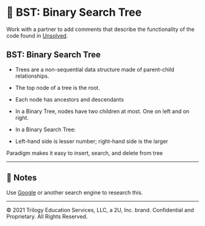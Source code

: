 # 📐 BST: Binary Search Tree

Work with a partner to add comments that describe the functionality of the code found in [Unsolved](./code-review).

## BST: Binary Search Tree


* Trees are a non-sequential data structure made of parent-child relationships.

* The top node of a tree is the root.

* Each node has ancestors and descendants

* In a Binary Tree, nodes have two children at most. One on left and on right.

* In a Binary Search Tree:

* Left-hand side is lesser number; right-hand side is the larger


Paradigm makes it easy to insert, search, and delete from tree

---

## 📝 Notes


Use [Google](https://www.google.com) or another search engine to research this.

---
© 2021 Trilogy Education Services, LLC, a 2U, Inc. brand. Confidential and Proprietary. All Rights Reserved.




